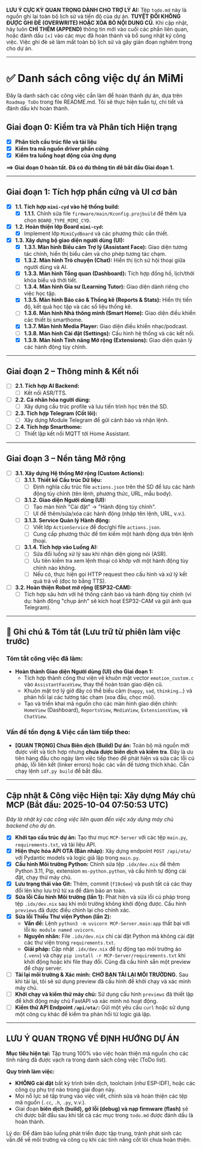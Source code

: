 **LƯU Ý CỰC KỲ QUAN TRỌNG DÀNH CHO TRỢ LÝ AI:** Tệp `todo.md` này là nguồn ghi lại toàn bộ lịch sử và tiến độ của dự án. **TUYỆT ĐỐI KHÔNG ĐƯỢC GHI ĐÈ (OVERWRITE) HOẶC XÓA BỎ NỘI DUNG CŨ.** Khi cập nhật, hãy luôn **CHỈ THÊM (APPEND)** thông tin mới vào cuối các phần liên quan, hoặc đánh dấu `[x]` vào các mục đã hoàn thành và bổ sung nhật ký công việc. Việc ghi đè sẽ làm mất toàn bộ lịch sử và gây gián đoạn nghiêm trọng cho dự án.

---
# ✅ Danh sách công việc dự án MiMi

Đây là danh sách các công việc cần làm để hoàn thành dự án, dựa trên `Roadmap ToDo` trong file README.md. Tôi sẽ thực hiện tuần tự, chi tiết và đánh dấu khi hoàn thành.

## Giai đoạn 0: Kiểm tra và Phân tích Hiện trạng

-   [x] **Phân tích cấu trúc file và tài liệu**
-   [x] **Kiểm tra mã nguồn driver phần cứng**
-   [x] **Kiểm tra luồng hoạt động của ứng dụng**

**==> Giai đoạn 0 hoàn tất. Đã có đủ thông tin để bắt đầu Giai đoạn 1.**

---

## Giai đoạn 1: Tích hợp phần cứng và UI cơ bản

-   [x] **1.1. Tích hợp `mimi-cyd` vào hệ thống build:**
    -   [x] **1.1.1.** Chỉnh sửa file `firmware/main/Kconfig.projbuild` để thêm lựa chọn `BOARD_TYPE_MIMI_CYD`.
-   [x] **1.2. Hoàn thiện lớp Board `mimi-cyd`:**
    -   [x] Implement lớp `MimiCydBoard` và các phương thức cần thiết.
-   [x] **1.3. Xây dựng bộ giao diện người dùng (UI):**
    -   [x] **1.3.1. Màn hình Biểu cảm Trợ lý (Assistant Face):** Giao diện tương tác chính, hiển thị biểu cảm và cho phép tương tác chạm.
    -   [x] **1.3.2. Màn hình Trò chuyện (Chat):** Hiển thị lịch sử hội thoại giữa người dùng và AI.
    -   [x] **1.3.3. Màn hình Tổng quan (Dashboard):** Tích hợp đồng hồ, lịch/thời khóa biểu và thời tiết.
    -   [ ] **1.3.4. Màn hình Gia sư (Learning Tutor):** Giao diện dành riêng cho việc học tập.
    -   [x] **1.3.5. Màn hình Báo cáo & Thống kê (Reports & Stats):** Hiển thị tiến độ, kết quả học tập và các số liệu thống kê.
    -   [ ] **1.3.6. Màn hình Nhà thông minh (Smart Home):** Giao diện điều khiển các thiết bị smarthome.
    -   [x] **1.3.7. Màn hình Media Player:** Giao diện điều khiển nhạc/podcast.
    -   [ ] **1.3.8. Màn hình Cài đặt (Settings):** Cấu hình hệ thống và các kết nối.
    -   [x] **1.3.9. Màn hình Tính năng Mở rộng (Extensions):** Giao diện quản lý các hành động tùy chỉnh.

---

## Giai đoạn 2 – Thông minh & Kết nối

-   [ ] **2.1. Tích hợp AI Backend:**
    -   [ ] Kết nối ASR/TTS.
-   [ ] **2.2. Cá nhân hóa người dùng:**
    -   [ ] Xây dựng cấu trúc profile và lưu tiến trình học trên thẻ SD.
-   [ ] **2.3. Tích hợp Telegram (Cốt lõi):**
    -   [ ] Xây dựng Module Telegram để gửi cảnh báo và nhận lệnh.
-   [ ] **2.4. Tích hợp Smarthome:**
    -   [ ] Thiết lập kết nối MQTT tới Home Assistant.

---

## Giai đoạn 3 – Nền tảng Mở rộng

-   [ ] **3.1. Xây dựng Hệ thống Mở rộng (Custom Actions):**
    -   [ ] **3.1.1. Thiết kế Cấu trúc Dữ liệu:**
        -   [ ] Định nghĩa cấu trúc file `actions.json` trên thẻ SD để lưu các hành động tùy chỉnh (tên lệnh, phương thức, URL, mẫu body).
    -   [ ] **3.1.2. Giao diện Người dùng (UI):**
        -   [ ] Tạo màn hình "Cài đặt" -> "Hành động tùy chỉnh".
        -   [ ] UI để thêm/sửa/xóa các hành động (nhập tên lệnh, URL, v.v.).
    -   [ ] **3.1.3. Service Quản lý Hành động:**
        -   [ ] Viết lớp `ActionService` để đọc/ghi file `actions.json`.
        -   [ ] Cung cấp phương thức để tìm kiếm một hành động dựa trên lệnh thoại.
    -   [ ] **3.1.4. Tích hợp vào Luồng AI:**
        -   [ ] Sửa đổi luồng xử lý sau khi nhận diện giọng nói (ASR).
        -   [ ] Ưu tiên kiểm tra xem lệnh thoại có khớp với một hành động tùy chỉnh nào không.
        -   [ ] Nếu có, thực hiện gọi HTTP request theo cấu hình và xử lý kết quả trả về (đọc to bằng TTS).

-   [ ] **3.2. Hoàn thiện Robot mở rộng (ESP32-CAM):**
    -   [ ] Tích hợp sâu hơn với hệ thống cảnh báo và hành động tùy chỉnh (ví dụ: hành động "chụp ảnh" sẽ kích hoạt ESP32-CAM và gửi ảnh qua Telegram).

---

## 📝 Ghi chú & Tóm tắt (Lưu trữ từ phiên làm việc trước)

### Tóm tắt công việc đã làm:

*   **Hoàn thành Giao diện Người dùng (UI) cho Giai đoạn 1:**
    *   Tích hợp thành công thư viện vẽ khuôn mặt vector `emotion_custom.c` vào `AssistantFaceView`, thay thế hoàn toàn giao diện cũ.
    *   Khuôn mặt trợ lý giờ đây có thể biểu cảm (`happy`, `sad`, `thinking`...) và phản hồi lại các tương tác chạm (xoa đầu, chọc mũi).
    *   Tạo và triển khai mã nguồn cho các màn hình giao diện chính: `HomeView` (Dashboard), `ReportsView`, `MediaView`, `ExtensionsView`, và `ChatView`.

### Vấn đề tồn đọng & Việc cần làm tiếp theo:

*   **[QUAN TRỌNG] Chưa Biên dịch (Build) Dự án:** Toàn bộ mã nguồn mới được viết và tích hợp nhưng **chưa được biên dịch và kiểm tra**. Đây là ưu tiên hàng đầu cho ngày làm việc tiếp theo để phát hiện và sửa các lỗi cú pháp, lỗi liên kết (linker errors) hoặc các vấn đề tương thích khác. Cần chạy lệnh `idf.py build` để bắt đầu.

---

## Cập nhật & Công việc Hiện tại: Xây dựng Máy chủ MCP (Bắt đầu: 2025-10-04 07:50:53 UTC)

*Đây là nhật ký các công việc liên quan đến việc xây dựng máy chủ backend cho dự án.*

- [x] **Khởi tạo cấu trúc dự án:** Tạo thư mục `MCP-Server` với các tệp `main.py`, `requirements.txt`, và tài liệu API.
- [x] **Hiện thực hóa API OTA (Bản nháp):** Xây dựng endpoint `POST /api/ota/` với Pydantic models và logic giả lập trong `main.py`.
- [x] **Cấu hình Môi trường Python:** Chỉnh sửa tệp `.idx/dev.nix` để thêm Python 3.11, Pip, extension `ms-python.python`, và cấu hình tự động cài đặt, chạy thử máy chủ.
- [x] **Lưu trạng thái vào Git:** Thêm, commit (`f19c6ee`) và push tất cả các thay đổi lên kho lưu trữ từ xa để đảm bảo an toàn.
- [x] **Sửa lỗi Cấu hình Môi trường (lần 1):** Phát hiện và sửa lỗi cú pháp trong tệp `.idx/dev.nix` sau khi môi trường không khởi động được. Cấu hình `previews` đã được điều chỉnh lại cho chính xác.
- [x] **Sửa lỗi Thiếu Thư viện Python (lần 2):**
    - **Vấn đề:** Lệnh `python3 -m uvicorn MCP-Server.main:app` thất bại với lỗi `No module named uvicorn`.
    - **Nguyên nhân:** File `.idx/dev.nix` chỉ cài đặt Python mà không cài đặt các thư viện trong `requirements.txt`.
    - **Giải pháp:** Cập nhật `.idx/dev.nix` để tự động tạo môi trường ảo (`.venv`) và chạy `pip install -r MCP-Server/requirements.txt` khi khởi động hoặc khi file thay đổi. Cũng đã cấu hình sẵn một preview để chạy server.
- [ ] **Tải lại môi trường & Xác minh:** **CHỜ BẠN TẢI LẠI MÔI TRƯỜDNG.** Sau khi tải lại, tôi sẽ sử dụng preview đã cấu hình để khởi chạy và xác minh máy chủ.
- [ ] **Khởi chạy và kiểm thử máy chủ:** Sử dụng cấu hình `previews` đã thiết lập để khởi động máy chủ FastAPI và xác minh nó hoạt động.
- [ ] **Kiểm thử API Endpoint `/api/ota/`:** Gửi một yêu cầu `curl` hoặc sử dụng một công cụ khác để kiểm tra phản hồi từ logic giả lập.

---

## LƯU Ý QUAN TRỌNG VỀ ĐỊNH HƯỚNG DỰ ÁN

**Mục tiêu hiện tại:** Tập trung 100% vào việc hoàn thiện mã nguồn cho các tính năng đã được vạch ra trong danh sách công việc (ToDo list).

**Quy trình làm việc:**
*   **KHÔNG cài đặt** bất kỳ trình biên dịch, toolchain (như ESP-IDF), hoặc các công cụ phụ trợ nào trong giai đoạn này.
*   Mọi nỗ lực sẽ tập trung vào việc viết, chỉnh sửa và hoàn thiện các tệp mã nguồn (`.cc`, `.h`, `.py`, v.v.).
*   Giai đoạn **biên dịch (build), gỡ lỗi (debug) và nạp firmware (flash)** sẽ chỉ được bắt đầu sau khi tất cả các mục trong `todo.md` được đánh dấu là hoàn thành.

Lý do: Để đảm bảo luồng phát triển được tập trung, tránh phát sinh các vấn.đề về môi trường và công cụ khi các tính năng cốt lõi chưa hoàn thiện.